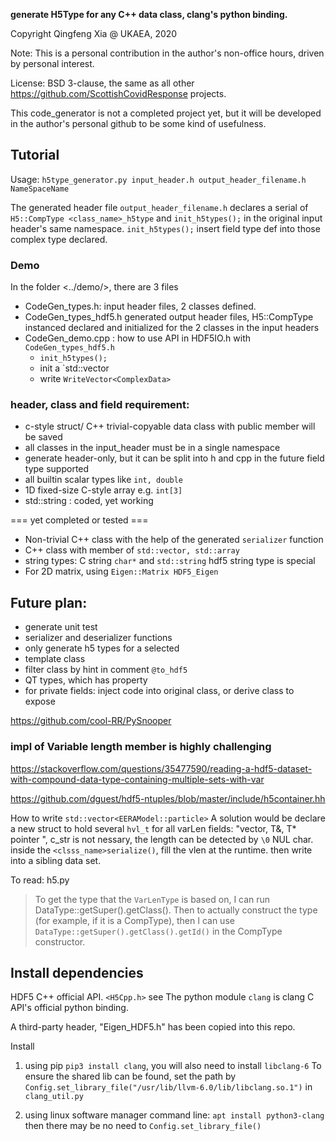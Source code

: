 **generate H5Type for any C++ data class, clang's python binding.**

Copyright Qingfeng Xia @ UKAEA, 2020

Note:  This is a personal contribution in the author's non-office hours, driven by personal interest. 

License:  BSD 3-clause, the same as all other https://github.com/ScottishCovidResponse projects. 

This code_generator is not a completed project yet, but it will be developed in the author's personal github to be some kind of usefulness.

## Tutorial
Usage:  `h5type_generator.py input_header.h output_header_filename.h  NameSpaceName`

The generated header file `output_header_filename.h` declares a serial of `H5::CompType <class_name>_h5type` and `init_h5types();` in the original input header's same namespace. `init_h5types();` insert field type  def into those complex type declared.

### Demo
In  the folder <../demo/>, there are 3 files
+ CodeGen_types.h:  input header files, 2 classes defined.
+ CodeGen_types_hdf5.h  generated output header files,  H5::CompType instanced declared and initialized for the 2 classes in the input headers
+ CodeGen_demo.cpp :   how to use API in HDF5IO.h with `CodeGen_types_hdf5.h`
  + `init_h5types();`
  + init a  `std::vector<ComplexData>
  + write `WriteVector<ComplexData>`
  


### header, class and field requirement:
+ c-style struct/ C++ trivial-copyable data class  with public member will be saved
+ all classes in the input_header must be in a single namespace
+ generate header-only, but it can be split into h and cpp in the future
field type supported
+ all builtin scalar types like `int, double`
+ 1D fixed-size C-style array e.g. `int[3]`
+ std::string :  coded, yet working

=== yet completed or tested ===
+ Non-trivial C++ class with the help of the generated `serializer` function
+ C++ class with member of `std::vector, std::array`
+ string types:  C string `char*` and `std::string` hdf5 string type is special
+ For 2D matrix, using `Eigen::Matrix HDF5_Eigen`

## Future plan:
+ generate unit test 
+ serializer and deserializer functions
+ only generate h5 types for a selected
+ template class
+ filter class by hint in comment  `@to_hdf5`
+ QT types, which has property
+ for private fields: inject code into original class,  or derive class to expose 

https://github.com/cool-RR/PySnooper

### impl of Variable length member is highly challenging

https://stackoverflow.com/questions/35477590/reading-a-hdf5-dataset-with-compound-data-type-containing-multiple-sets-with-var

https://github.com/dguest/hdf5-ntuples/blob/master/include/h5container.hh

How to write `std::vector<EERAModel::particle>`
A solution would be declare a new struct to hold several `hvl_t` for all varLen fields:  "vector<T>,  T&, T* pointer ",  c_str is not nessary, the length can be detected by `\0` NUL char. 
inside the `<clsss_name>serialize()`, fill the vlen at the runtime. 
then write into a sibling data set.

To read: h5.py


>  To get the type that the `VarLenType` is based on, I can run DataType::getSuper().getClass().  Then to actually construct the type (for example, if it is a CompType), then I can use `DataType::getSuper().getClass().getId()` in the CompType constructor.


## Install dependencies

HDF5 C++ official API. `<H5Cpp.h>` see 
The python module `clang` is clang C API's official python binding.

A third-party header, "Eigen_HDF5.h" has been copied into this repo.

Install 
1. using pip `pip3 install clang`, you will also need to install `libclang-6`
To ensure the shared lib can be found, set the path by 
`Config.set_library_file("/usr/lib/llvm-6.0/lib/libclang.so.1")`
in `clang_util.py`

2. using linux software manager command line:  `apt install python3-clang`
then there may be no need to `Config.set_library_file()`

